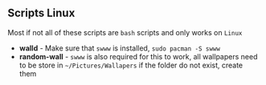 ## Scripts Linux
Most if not all of these scripts are `bash` scripts and only works on `Linux`

- **walld** - Make sure that `swww` is installed, `sudo pacman -S swww`
- **random-wall** - `swww` is also required for this to work, all wallpapers need to be store in `~/Pictures/Wallapers` if the folder do not exist, create them
